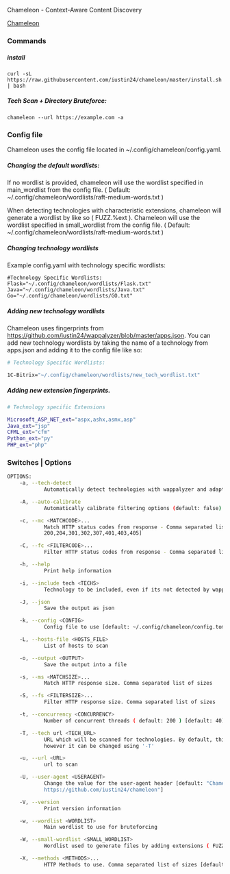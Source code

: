 Chameleon - Context-Aware Content Discovery

[Chameleon](https://github.com/iustin24/chameleon)

### Commands

##### install
```shell
curl -sL https://raw.githubusercontent.com/iustin24/chameleon/master/install.sh | bash
```
##### Tech Scan + Directory Bruteforce:
```shell
chameleon --url https://example.com -a
```

### Config file

Chameleon uses the config file located in ~/.config/chameleon/config.yaml.

##### Changing the default wordlists:

If no wordlist is provided, chameleon will use the wordlist specified in main_wordlist from the config file. ( Default: ~/.config/chameleon/wordlists/raft-medium-words.txt )

When detecting technologies with characteristic extensions, chameleon will generate a wordlist by like so ( FUZZ.%ext ). Chameleon will use the wordlist specified in small_wordlist from the config file. ( Default: ~/.config/chameleon/wordlists/raft-medium-words.txt )

##### Changing technology wordlists

Example config.yaml with technology specific wordlists:

```shell
#Technology Specific Wordlists:
Flask="~/.config/chameleon/wordlists/Flask.txt"
Java="~/.config/chameleon/wordlists/Java.txt"
Go="~/.config/chameleon/wordlists/GO.txt"
```

##### Adding new technology wordlists

Chameleon uses fingerprints from https://github.com/iustin24/wappalyzer/blob/master/apps.json. You can add new technology wordlists by taking the name of a technology from apps.json and adding it to the config file like so:
```bash
# Technology Specific Wordlists:

1C-Bitrix="~/.config/chameleon/wordlists/new_tech_wordlist.txt"
```
##### Adding new extension fingerprints.
```bash
# Technology specific Extensions

Microsoft_ASP_NET_ext="aspx,ashx,asmx,asp"
Java_ext="jsp"
CFML_ext="cfm"
Python_ext="py"
PHP_ext="php"
```

### Switches | Options

```bash
OPTIONS:
    -a, --tech-detect
            Automatically detect technologies with wappalyzer and adapt wordlist

    -A, --auto-calibrate
            Automatically calibrate filtering options (default: false)

    -c, --mc <MATCHCODE>...
            Match HTTP status codes from response - Comma separated list [default:
            200,204,301,302,307,401,403,405]

    -C, --fc <FILTERCODE>...
            Filter HTTP status codes from response - Comma separated list

    -h, --help
            Print help information

    -i, --include tech <TECHS>
            Technology to be included, even if its not detected by wappalyzer. ( -i PHP,IIS )

    -J, --json
            Save the output as json

    -k, --config <CONFIG>
            Config file to use [default: ~/.config/chameleon/config.toml]

    -L, --hosts-file <HOSTS_FILE>
            List of hosts to scan

    -o, --output <OUTPUT>
            Save the output into a file

    -s, --ms <MATCHSIZE>...
            Match HTTP response size. Comma separated list of sizes

    -S, --fs <FILTERSIZE>...
            Filter HTTP response size. Comma separated list of sizes

    -t, --concurrency <CONCURRENCY>
            Number of concurrent threads ( default: 200 ) [default: 40]

    -T, --tech url <TECH_URL>
            URL which will be scanned for technologies. By default, this is the same as '-u',
            however it can be changed using '-T'

    -u, --url <URL>
            url to scan

    -U, --user-agent <USERAGENT>
            Change the value for the user-agent header [default: "Chameleon /
            https://github.com/iustin24/chameleon"]

    -V, --version
            Print version information

    -w, --wordlist <WORDLIST>
            Main wordlist to use for bruteforcing

    -W, --small-wordlist <SMALL_WORDLIST>
            Wordlist used to generate files by adding extensions ( FUZZ.%ext )

    -X, --methods <METHODS>...
            HTTP Methods to use. Comma separated list of sizes [default: GET]
```
